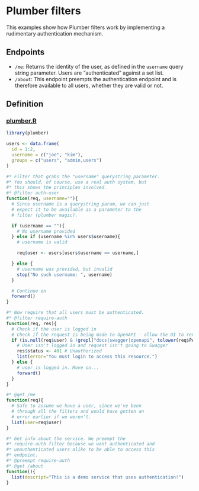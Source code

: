 
<!-- README.md is generated from README.Rmd. Please edit that file -->

# Plumber filters

This examples show how Plumber filters work by implementing a
rudimentary authentication mechanism.

## Endpoints

-   `/me`: Returns the identity of the user, as defined in the
    `username` query string parameter. Users are “authenticated” against
    a set list.
-   `/about`: This endpoint preempts the authentication endpoint and is
    therefore available to all users, whether they are valid or not.

## Definition

### [plumber.R](plumber.R)

``` r
library(plumber)

users <- data.frame(
  id = 1:2,
  username = c("joe", "kim"),
  groups = c("users", "admin,users")
)

#* Filter that grabs the "username" querystring parameter.
#* You should, of course, use a real auth system, but
#* this shows the principles involved.
#* @filter auth-user
function(req, username=""){
  # Since username is a querystring param, we can just
  # expect it to be available as a parameter to the
  # filter (plumber magic).

  if (username == ""){
    # No username provided
  } else if (username %in% users$username){
    # username is valid

    req$user <- users[users$username == username,]

  } else {
    # username was provided, but invalid
    stop("No such username: ", username)
  }

  # Continue on
  forward()
}

#* Now require that all users must be authenticated.
#* @filter require-auth
function(req, res){
  # Check if the user is logged in
  # Check if the request is being made to OpenAPI - allow the UI to render
  if (is.null(req$user) & !grepl("docs|swagger|openapi", tolower(req$PATH_INFO))){
    # User isn't logged in and request isn't going to Swagger
    res$status <- 401 # Unauthorized
    list(error="You must login to access this resource.")
  } else {
    # user is logged in. Move on...
    forward()
  }
}

#* @get /me
function(req){
  # Safe to assume we have a user, since we've been
  # through all the filters and would have gotten an
  # error earlier if we weren't.
  list(user=req$user)
}

#* Get info about the service. We preempt the
#* require-auth filter because we want authenticated and
#* unauthenticated users alike to be able to access this
#* endpoint.
#* @preempt require-auth
#* @get /about
function(){
  list(descript="This is a demo service that uses authentication!")
}
```
